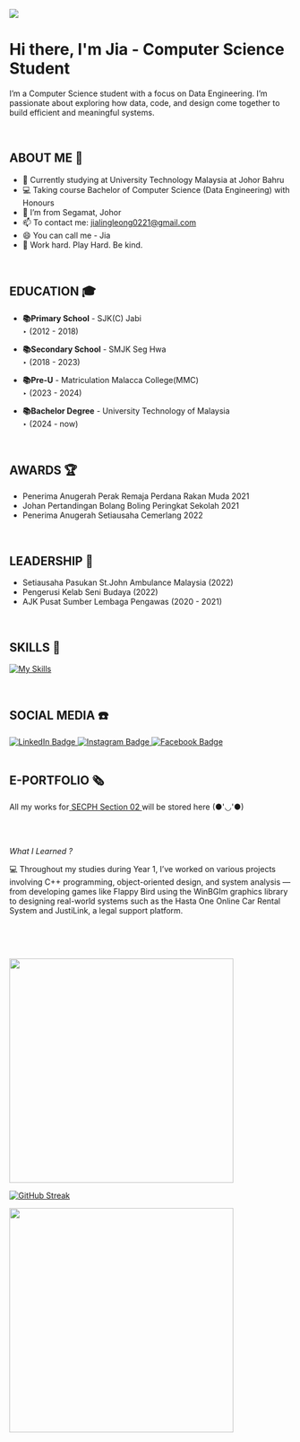 ![](https://user-images.githubusercontent.com/18350557/176309783-0785949b-9127-417c-8b55-ab5a4333674e.gif)
# Hi there, I'm Jia - Computer Science Student

I’m a Computer Science student with a focus on Data Engineering. I’m passionate about exploring how data, code, and design come together to build efficient and meaningful systems.

<br>

## ABOUT ME 👧
- 🔭 Currently studying at University Technology Malaysia at Johor Bahru
- 💻 Taking course Bachelor of Computer Science (Data Engineering) with Honours
- 🌱 I’m from Segamat, Johor
- 📫 To contact me: jialingleong0221@gmail.com
- 😄 You can call me - Jia
- 🌙 Work hard. Play Hard. Be kind.

<br>

## EDUCATION 🎓
- **📚Primary School** - SJK(C) Jabi <br>
  ‣  (2012 - 2018)

- **📚Secondary School** - SMJK Seg Hwa <br>
  ‣  (2018 - 2023)

- **📚Pre-U** - Matriculation Malacca College(MMC) <br>
  ‣  (2023 - 2024)

- **📚Bachelor Degree** - University Technology of Malaysia <br>
  ‣  (2024 - now)

<br>

## AWARDS 🏆
- Penerima Anugerah Perak Remaja Perdana Rakan Muda 2021
- Johan Pertandingan Bolang Boling Peringkat Sekolah 2021
- Penerima Anugerah Setiausaha Cemerlang 2022

<br>

## LEADERSHIP 🥇
- Setiausaha Pasukan St.John Ambulance Malaysia (2022)
- Pengerusi Kelab Seni Budaya (2022)
- AJK Pusat Sumber Lembaga Pengawas (2020 - 2021)

<br> 

## SKILLS 🔧
[![My Skills](https://skillicons.dev/icons?i=cpp,js,github,html,discord)](https://skillicons.dev)

<br>

## SOCIAL MEDIA ☎️
<div id="badges">
  <a href="http://linkedin.com/in/%E5%98%89%E7%8E%B2-%E6%A2%81-536aa2340">
    <img src="https://img.shields.io/badge/LinkedIn-blue?style=for-the-badge&logo=linkedin&logoColor=white" alt="LinkedIn Badge"/>
  </a>
  <a href="https://www.instagram.com/jialingg02?igsh=MjV1MHo4bW12aTF2">
    <img src="https://img.shields.io/badge/Instagram-red?style=for-the-badge&logo=instagram&logoColor=white" alt="Instagram Badge"/>
  </a>
  <a href="https://www.facebook.com/share/n8zxnfkBqBRvJk72/?mibextid=wwXIfr">
    <img src="https://img.shields.io/badge/Facebook-blue?style=for-the-badge&logo=facebook&logoColor=white" alt="Facebook Badge"/>
  </a>
</div>

<br>

## E-PORTFOLIO 🗞️
<td width="180%">
All my works for<a href="https://JiaLing221.github.io/"> SECPH Section 02 </a> will be stored here (●'◡'●)

<br><br>

*What I Learned ?*
</div>💻 Throughout my studies during Year 1, I’ve worked on various projects involving C++ programming, object-oriented design, and system analysis — from developing games like Flappy Bird using the WinBGIm graphics library to designing real-world systems such as the Hasta One Online Car Rental System and JustiLink, a legal support platform.

<br><br>

##

###
<img width=400 src='https://github-readme-stats.vercel.app/api?username=JiaLing221&theme=vue-dark&show_icons=true&hide_border=true&count_private=true' />

[![GitHub Streak](https://streak-stats.demolab.com/?user=DenverCoder1)](https://git.io/streak-stats)

<img width=400 src='https://github-readme-stats.vercel.app/api/top-langs/?username=JiaLing221&theme=vue-dark&show_icons=true&hide_border=true&layout=compact' />
